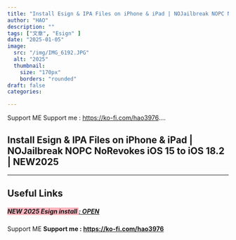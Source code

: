 ```yaml
---
title: "Install Esign & IPA Files on iPhone & iPad | NOJailbreak NOPC NoRevokes iOS 15 to iOS 18.2 | NEW2025"
author: "HAO"
description: ""
tags: ["文章", "Esign" ]
date: "2025-01-05"
image:
  src: "/img/IMG_6192.JPG"
  alt: "2025"
  thumbnail:
    size: "170px"
    borders: "rounded"
draft: false
categories:

---
```


Support ME 
Support me : https://ko-fi.com/hao3976....
<!--more-->

## **Install Esign & IPA Files on iPhone & iPad | NOJailbreak NOPC NoRevokes iOS 15 to iOS 18.2 | NEW2025**

---

## **Useful Links**

##### **<font style="background: #ffb5be">NEW 2025 Esign install </font>** **[  : OPEN](https://github.com/lemonplxsy/SolarCheats)**

Support ME 
**Support me : https://ko-fi.com/hao3976**